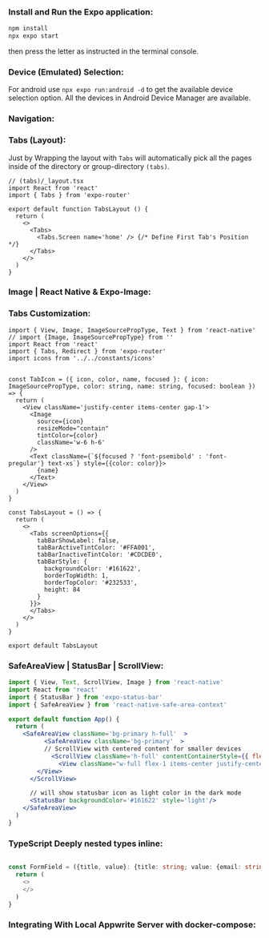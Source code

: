 ### Install and Run the Expo application:
```bash
npm install
npx expo start
```
then press the letter as instructed in the terminal console.


### Device (Emulated) Selection:
For android use `npx expo run:android -d` to get the available device selection option. All the devices in Android Device Manager are available.

### Navigation:

### Tabs (Layout):
Just by Wrapping the layout with `Tabs` will automatically pick all the pages inside of the directory or group-directory `(tabs)`.

```tsx
// (tabs)/_layout.tsx
import React from 'react'
import { Tabs } from 'expo-router'

export default function TabsLayout () {
  return (
    <>
      <Tabs>
        <Tabs.Screen name='home' /> {/* Define First Tab's Position */}
      </Tabs>
    </>
  )
}
```
### Image | React Native & Expo-Image:

### Tabs Customization:
```tsx
import { View, Image, ImageSourcePropType, Text } from 'react-native'
// import {Image, ImageSourcePropType} from ''
import React from 'react'
import { Tabs, Redirect } from 'expo-router'
import icons from '../../constants/icons'


const TabIcon = ({ icon, color, name, focused }: { icon: ImageSourcePropType, color: string, name: string, focused: boolean }) => {
  return (
    <View className='justify-center items-center gap-1'>
      <Image
        source={icon}
        resizeMode="contain"
        tintColor={color}
        className='w-6 h-6'
      />
      <Text className={`${focused ? 'font-psemibold' : 'font-pregular'} text-xs`} style={{color: color}}>
        {name}
      </Text>
    </View>
  )
}

const TabsLayout = () => {
  return (
    <>
      <Tabs screenOptions={{
        tabBarShowLabel: false,
        tabBarActiveTintColor: '#FFA001',
        tabBarInactiveTintColor: '#CDCDE0',
        tabBarStyle: {
          backgroundColor: '#161622',
          borderTopWidth: 1,
          borderTopColor: '#232533',
          height: 84
        }
      }}>
      </Tabs>
    </>
  )
}

export default TabsLayout
```


### SafeAreaView | StatusBar | ScrollView:
```jsx
import { View, Text, ScrollView, Image } from 'react-native'
import React from 'react'
import { StatusBar } from 'expo-status-bar'
import { SafeAreaView } from 'react-native-safe-area-context'

export default function App() {
  return (
    <SafeAreaView className='bg-primary h-full'  >
          <SafeAreaView className='bg-primary'  >
          // ScrollView with centered content for smaller devices
            <ScrollView className='h-full' contentContainerStyle={{ flexGrow: 1 }}>
              <View className="w-full flex-1 items-center justify-center px-4">
        </View>
      </ScrollView>

      // will show statusbar icon as light color in the dark mode
      <StatusBar backgroundColor='#161622' style='light'/>
    </SafeAreaView>
  )
}
```

### TypeScript Deeply nested types inline:
```ts

const FormField = ({title, value}: {title: string; value: {email: string; password: string;} }) => {
  return (
    <>
    </>
  )
}
```

### Integrating With Local Appwrite Server with docker-compose: